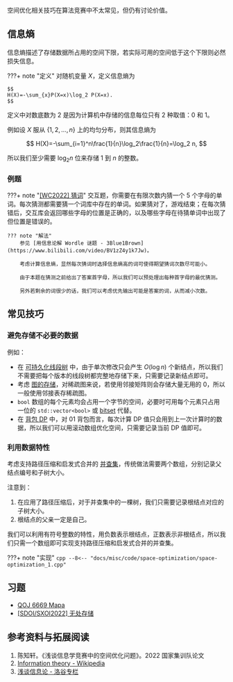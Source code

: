 空间优化相关技巧在算法竞赛中不太常见，但仍有讨论价值。

## 信息熵

信息熵描述了存储数据所占用的空间下限，若实际可用的空间低于这个下限则必然损失信息。

???+ note "定义"
    对随机变量 $X$，定义信息熵为
    
    $$
    H(X)=-\sum_{x}P(X=x)\log_2 P(X=x).
    $$

定义中对数底数为 $2$ 是因为计算机中存储的信息每位只有 $2$ 种取值：$0$ 和 $1$。

例如设 $X$ 服从 $\{1,2,\dots,n\}$ 上的均匀分布，则其信息熵为

$$
H(X)=-\sum_{i=1}^n\frac{1}{n}\log_2\frac{1}{n}=\log_2 n,
$$

所以我们至少需要 $\log_2 n$ 位来存储 $1$ 到 $n$ 的整数。

### 例题

???+ note "[\[WC2022\] 猜词](https://www.luogu.com.cn/problem/P8079)"
    交互题，你需要在有限次数内猜一个 5 个字母的单词。每次猜测都需要猜一个词库中存在的单词。如果猜对了，游戏结束；在每次猜错后，交互库会返回哪些字母的位置是正确的，以及哪些字母在待猜单词中出现了但位置是错误的。
    
    ??? note "解法"
        参见 [用信息论解 Wordle 谜题 - 3Blue1Brown](https://www.bilibili.com/video/BV1zZ4y1k7Jw)。
        
        考虑计算信息熵，显然每次猜词时选择信息熵高的词可使得期望猜词次数尽可能小。
        
        由于本题在猜测之前给出了答案首字母，所以我们可以预处理出每种首字母的最优猜测。
        
        另外若剩余的词很少的话，我们可以考虑优先输出可能是答案的词，从而减小次数。

## 常见技巧

### 避免存储不必要的数据

例如：

-   在 [可持久化线段树](../ds/persistent-seg.md) 中，由于单次修改只会产生 $O(\log n)$ 个新结点，所以我们不需要把每个版本的线段树都完整地存储下来，只需要记录新结点即可。
-   考虑 [图的存储](../graph/save.md)，对稀疏图来说，若使用邻接矩阵则会存储大量无用的 $0$，所以一般使用邻接表存稀疏图。
-   `bool` 数组的每个元素均会占用一个字节的空间，必要时可用每个元素只占用一位的 `std::vector<bool>` 或 [bitset](../lang/csl/bitset.md) 代替。
-   在 [背包 DP](../dp/knapsack.md) 中，对 01 背包而言，每次计算 DP 值只会用到上一次计算时的数据，所以我们可以用滚动数组优化空间，只需要记录当前 DP 值即可。

### 利用数据特性

考虑支持路径压缩和启发式合并的 [并查集](../ds/dsu.md)，传统做法需要两个数组，分别记录父结点编号和子树大小。

注意到：

1.  在应用了路径压缩后，对于并查集中的一棵树，我们只需要记录根结点对应的子树大小。
2.  根结点的父亲一定是自己。

我们可以利用有符号整数的特性，用负数表示根结点，正数表示非根结点，所以我们只需一个数组即可实现支持路径压缩和启发式合并的并查集。

???+ note "实现"
    ```cpp
    --8<-- "docs/misc/code/space-optimization/space-optimization_1.cpp"
    ```

## 习题

-   [QOJ 6669 Mapa](https://qoj.ac/problem/6669)
-   [\[SDOI/SXOI2022\] 无处存储](https://www.luogu.com.cn/problem/P8353)

## 参考资料与拓展阅读

1.  陈知轩。《浅谈信息学竞赛中的空间优化问题》。2022 国家集训队论文
2.  [Information theory - Wikipedia](https://en.wikipedia.org/wiki/Information_theory)
3.  [浅谈信息论 - 洛谷专栏](https://www.luogu.com.cn/article/i65ca8i5)
